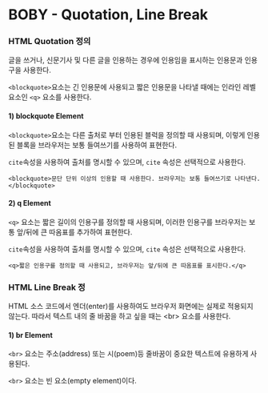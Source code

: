 # BOBY - Quotation, Line Break

### HTML Quotation 정의

글을 쓰거나, 신문기사 및 다른 글을 인용하는 경우에 인용임을 표시하는 인용문과 인용구을 사용한다. 

`<blockquote>`요소는 긴 인용문에 사용되고 짧은 인용문을 나타낼 때에는 인라인 레벨 요소인 `<q>` 요소를 사용한다.

#### 1\) blockquote Element

`<blockquote>`요소는 다른 출처로 부터 인용된 블럭을 정의할 때 사용되며, 이렇게 인용된 블록을 브라우저는 보통 들여쓰기를 사용하여 표현한다.

`cite`속성을 사용하여 출처를 명시할 수 있으며, `cite` 속성은 선택적으로 사용한다.

```markup
<blockquote>문단 단위 이상의 인용할 때 사용한다. 브라우저는 보통 들여쓰기로 나타낸다.</blockquote>
```

#### 2\) q Element

`<q>` 요소는 짧은 길이의 인용구를 정의할 때 사용되며,  이러한 인용구를 브라우저는 보통 앞/뒤에 큰 따옴표를 추가하여 표현한다. 

`cite`속성을 사용하여 출처를 명시할 수 있으며, `cite` 속성은 선택적으로 사용한다.

```markup
<q>짧은 인용구를 정의할 때 사용되고, 브라우저는 앞/뒤에 큰 따옴표를 표시한다.</q>
```

### HTML Line Break 정

HTML 소스 코드에서 엔더\(enter\)를 사용하여도 브라우저 화면에는 실제로 적용되지 않는다. 따라서 텍스트 내의 줄 바꿈을 하고 싶을 때는 &lt;br&gt; 요소를 사용한다.

#### 1\) br Element

`<br>` 요소는 주소\(address\) 또는 시\(poem\)등 줄바꿈이 중요한 텍스트에 유용하게 사용된다.

`<br>` 요소는 빈 요소\(empty element\)이다.



